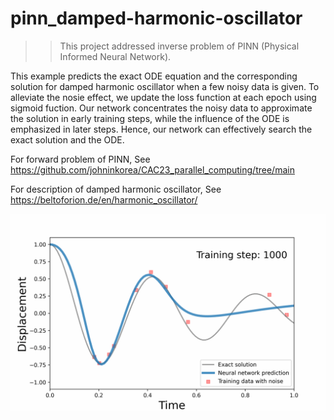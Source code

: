 # pinn_damped-harmonic-oscillator
>>This project addressed inverse problem of PINN (Physical Informed Neural Network).

This example predicts the exact ODE equation and the corresponding solution for damped harmonic oscillator when a few noisy data is given.
To alleviate the nosie effect, we update the loss function at each epoch using sigmoid fuction. Our network concentrates the noisy data to approximate the solution in early training steps, while the influence of the ODE is emphasized in later steps. Hence, our network can effectively search the exact solution and the ODE.

For forward problem of PINN, See https://github.com/johninkorea/CAC23_parallel_computing/tree/main

For description of damped harmonic oscillator, See https://beltoforion.de/en/harmonic_oscillator/

![](./results/pinn_ver5.gif)

